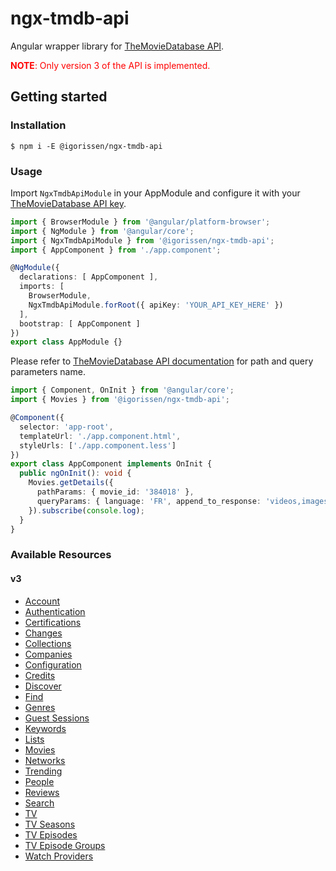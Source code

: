 # ngx-tmdb-api

Angular wrapper library for [TheMovieDatabase API](https://developers.themoviedb.org/3/getting-started/introduction).

<span style="color: red;"><strong>NOTE</strong>: Only version 3 of the API is implemented.</span>

## Getting started

### Installation

```
$ npm i -E @igorissen/ngx-tmdb-api
```

### Usage

Import `NgxTmdbApiModule` in your AppModule and configure it with your [TheMovieDatabase API key](https://www.themoviedb.org/settings/api).

```typescript
import { BrowserModule } from '@angular/platform-browser';
import { NgModule } from '@angular/core';
import { NgxTmdbApiModule } from '@igorissen/ngx-tmdb-api';
import { AppComponent } from './app.component';

@NgModule({
  declarations: [ AppComponent ],
  imports: [
    BrowserModule,
    NgxTmdbApiModule.forRoot({ apiKey: 'YOUR_API_KEY_HERE' })
  ],
  bootstrap: [ AppComponent ]
})
export class AppModule {}
```

Please refer to [TheMovieDatabase API documentation](https://developers.themoviedb.org/3/getting-started) for path and query parameters name.

```typescript
import { Component, OnInit } from '@angular/core';
import { Movies } from '@igorissen/ngx-tmdb-api';

@Component({
  selector: 'app-root',
  templateUrl: './app.component.html',
  styleUrls: ['./app.component.less']
})
export class AppComponent implements OnInit {
  public ngOnInit(): void {
    Movies.getDetails({
      pathParams: { movie_id: '384018' },
      queryParams: { language: 'FR', append_to_response: 'videos,images' }
    }).subscribe(console.log);
  }
}
```

### Available Resources

#### v3

- [Account](https://developers.themoviedb.org/3/account)
- [Authentication](https://developers.themoviedb.org/3/authentication)
- [Certifications](https://developers.themoviedb.org/3/certifications)
- [Changes](https://developers.themoviedb.org/3/changes)
- [Collections](https://developers.themoviedb.org/3/collections)
- [Companies](https://developers.themoviedb.org/3/companies)
- [Configuration](https://developers.themoviedb.org/3/configuration)
- [Credits](https://developers.themoviedb.org/3/credits)
- [Discover](https://developers.themoviedb.org/3/discover)
- [Find](https://developers.themoviedb.org/3/find)
- [Genres](https://developers.themoviedb.org/3/genres)
- [Guest Sessions](https://developers.themoviedb.org/3/guest-sessions)
- [Keywords](https://developers.themoviedb.org/3/keywords)
- [Lists](https://developers.themoviedb.org/3/lists)
- [Movies](https://developers.themoviedb.org/3/movies)
- [Networks](https://developers.themoviedb.org/3/networks)
- [Trending](https://developers.themoviedb.org/3/trending)
- [People](https://developers.themoviedb.org/3/people)
- [Reviews](https://developers.themoviedb.org/3/reviews)
- [Search](https://developers.themoviedb.org/3/search)
- [TV](https://developers.themoviedb.org/3/tv)
- [TV Seasons](https://developers.themoviedb.org/3/tv-seasons)
- [TV Episodes](https://developers.themoviedb.org/3/tv-episodes)
- [TV Episode Groups](https://developers.themoviedb.org/3/tv-episode-groups)
- [Watch Providers](https://developers.themoviedb.org/3/watch-providers)
